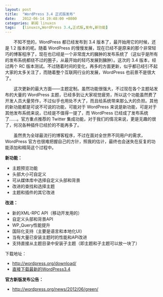 ```yaml
---
layout: post
title:	"WordPress 3.4 正式版发布"
date:	2012-06-14 19:48:00 +0800 
categories:	新闻 linuxcn 
tags:	[linuxcn,WordPress 3.4,正式版,发布,新功能]
---
```



　　不知不觉的，WordPress 都已经发布到 3.4 版本了，最开始用它的时候，还是 1.2 版本的呢。随着 WordPress 的慢慢发展，现在已经不是原来的那个非常轻巧的博客程序了，现在也已经是一个非常庞大的臃肿的发布系统了（这似乎是所有的发布系统都绕不过的圈子，从最开始的轻巧发展到臃肿）。这次的 3.4 版本，经过两个 RC 版本测试。不过随着时间的变化，再多的方面更新，似乎都已经引不起大家的太多关注了，而随着整个互联网行业的发展，WordPress 也前景不是很大了。


　　这次更新的最大方面——主题定制。虽然功能很强大，不过现在各个主题站发布的大量的 WordPress 主题，已经多到让大家视觉疲劳，所以这个功能虽然费了开发人员大量劳作，不过似乎也用处不大了，而且给系统带来那么大的负担。其他的新功能都是可说不可说的功能，可能对于 WordPress 来说是新功能，可是对于其他发布系统来说，已经是不值得一提了，而 WordPress 已经成了发布系统了……。官方重点推荐的 Twitter 集成功能，对于我们的情况来说，更是无趣的很了，何况各种插件已经於的不能再多了。


　　虽然贵为全球最流行的博客程序，不过在面对全世界不同用户的需求，WordPress 官方也很难把握自己的方针，照我的估计，最终也会迷失在反复的功能添加和精简这个过程中。


**新功能：**


* 主题预览功能
* 头部大小可自定义
* 可从媒体库中选择自定义头部和背景
* 改进的查找和选择主题
* 主题和插件的其它改进


**改进：**


* 新的XML-RPC API（移动开发用的）
* 自定义头部和背景API
* WP\_Query性能提升
* 国际化支持（主要是语言和本地化UI）
* 当有大量已安装主题时的性能和API改进
* 支持直接从主题目录中安装子主题（即主题和子主题可以放一块了）


下载地址：


* <http://wordpress.org/download/>
* [直接下载最新的WordPress3.4](http://wordpress.org/latest.zip)


**官方新版发布公告：**


* <http://wordpress.org/news/2012/06/green/>
